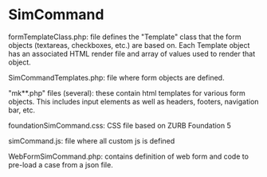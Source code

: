 SimCommand
==========

formTemplateClass.php:  file defines the "Template" class that the form objects (textareas, checkboxes, etc.) are based on.  Each Template object has an associated HTML render file and array of values used to render that object.

SimCommandTemplates.php:  file where form objects are defined.

"mk**.php" files (several): these contain html templates for various form objects.  This includes input elements as well as headers, footers, navigation bar, etc.

foundationSimCommand.css:  CSS file based on ZURB Foundation 5

simCommand.js: file where all custom js is defined

WebFormSimCommand.php: contains definition of web form and code to pre-load a case from a json file.
